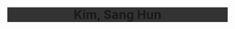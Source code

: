 <style>
  header {
    background : #333333;
  }
</style>
<header>
  <h1>Kim, Sang Hun</h1>
</header>
